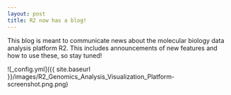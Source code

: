 ```yaml
---
layout: post
title: R2 now has a blog!
---
```


This blog is meant to communicate news about the molecular biology data analysis platform R2. This includes announcements of new features and how to use these, so stay tuned!

![_config.yml]({{ site.baseurl }}/images/R2_Genomics_Analysis_Visualization_Platform-screenshot.png.png)
